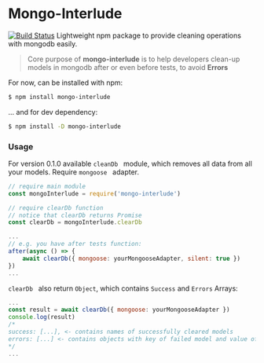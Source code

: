 # Mongo-Interlude
[![Build Status](https://travis-ci.org/GoncharovNikita/mongo-interlude.svg?branch=master)](https://travis-ci.org/GoncharovNikita/mongo-interlude)
Lightweight npm package to provide cleaning operations with mongodb easily.

> Core purpose of **mongo-interlude**
> is to help developers clean-up models in mongodb after
or even before tests, to avoid **Errors**

For now, can be installed with npm:

```sh
$ npm install mongo-interlude
```
... and for dev dependency:

```sh
$ npm install -D mongo-interlude
```

### Usage

For version 0.1.0 available ```cleanDb ``` module, which removes all data from all your models. Require ```mongoose ``` adapter.
```javascript
// require main module
const mongoInterlude = require('mongo-interlude')

// require clearDb function
// notice that clearDb returns Promise
const clearDb = mongoInterlude.clearDb

...
// e.g. you have after tests function:
after(async () => {
    await clearDb({ mongoose: yourMongooseAdapter, silent: true })
})
...
```

```clearDb ``` also return `Object`, which contains `Success` and `Errors` Arrays:
```javascript
...
const result = await clearDb({ mongoose: yourMongooseAdapter })
console.log(result)
/*
success: [...], <- contains names of successfully cleared models
errors: [...] <- contains objects with key of failed model and value of error
*/
...
```
